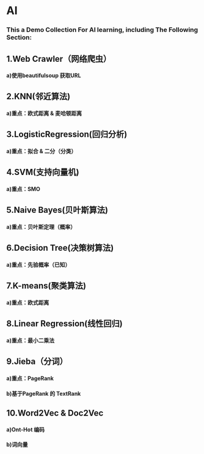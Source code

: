 # AI

### This a Demo Collection For AI learning, including The Following Section:

## 1.Web Crawler（网络爬虫）
#### a)使用beautifulsoup 获取URL

## 2.KNN(邻近算法)
#### a)重点：欧式距离 & 麦哈顿距离

## 3.LogisticRegression(回归分析)
#### a)重点：拟合 & 二分（分类）

## 4.SVM(支持向量机)
#### a)重点：SMO 

## 5.Naive Bayes(贝叶斯算法)
#### a)重点：贝叶斯定理（概率）

## 6.Decision Tree(决策树算法)
#### a)重点：先验概率（已知） 

## 7.K-means(聚类算法)
#### a)重点：欧式距离  

## 8.Linear Regression(线性回归)
#### a)重点：最小二乘法

## 9.Jieba（分词）
#### a)重点：PageRank
#### b)基于PageRank 的 TextRank

## 10.Word2Vec & Doc2Vec
#### a)Ont-Hot 编码
#### b)词向量
